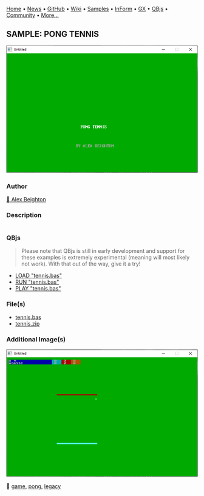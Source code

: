 [Home](https://qb64.com) • [News](../../news.md) • [GitHub](https://github.com/QB64Official/qb64) • [Wiki](https://github.com/QB64Official/qb64/wiki) • [Samples](../../samples.md) • [InForm](../../inform.md) • [GX](../../gx.md) • [QBjs](../../qbjs.md) • [Community](../../community.md) • [More...](../../more.md)

## SAMPLE: PONG TENNIS

![screenshot.png](img/screenshot.png)

### Author

[🐝 Alex Beighton](../alex-beighton.md) 

### Description

```text

```

### QBjs

> Please note that QBjs is still in early development and support for these examples is extremely experimental (meaning will most likely not work). With that out of the way, give it a try!

* [LOAD "tennis.bas"](https://v6p9d9t4.ssl.hwcdn.net/html/5963335/index.html?src=https://qb64.com/samples/pong-tennis/src/tennis.bas)
* [RUN "tennis.bas"](https://v6p9d9t4.ssl.hwcdn.net/html/5963335/index.html?mode=auto&src=https://qb64.com/samples/pong-tennis/src/tennis.bas)
* [PLAY "tennis.bas"](https://v6p9d9t4.ssl.hwcdn.net/html/5963335/index.html?mode=play&src=https://qb64.com/samples/pong-tennis/src/tennis.bas)

### File(s)

* [tennis.bas](src/tennis.bas)
* [tennis.zip](src/tennis.zip)

### Additional Image(s)

![ss2.png](img/ss2.png)

🔗 [game](../game.md), [pong](../pong.md), [legacy](../legacy.md)
